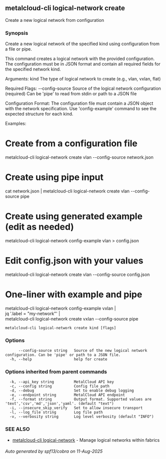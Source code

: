 ## metalcloud-cli logical-network create

Create a new logical network from configuration

### Synopsis

Create a new logical network of the specified kind using configuration from a file or pipe.

This command creates a logical network with the provided configuration. The configuration
must be in JSON format and contain all required fields for the specified network kind.

Arguments:
  kind  The type of logical network to create (e.g., vlan, vxlan, flat)

Required Flags:
  --config-source  Source of the logical network configuration (required)
                   Can be 'pipe' to read from stdin or path to a JSON file

Configuration Format:
The configuration file must contain a JSON object with the network specification.
Use 'config-example' command to see the expected structure for each kind.

Examples:
  # Create from a configuration file
  metalcloud-cli logical-network create vlan --config-source network.json

  # Create using pipe input
  cat network.json | metalcloud-cli logical-network create vlan --config-source pipe

  # Create using generated example (edit as needed)
  metalcloud-cli logical-network config-example vlan > config.json
  # Edit config.json with your values
  metalcloud-cli logical-network create vlan --config-source config.json

  # One-liner with example and pipe
  metalcloud-cli logical-network config-example vxlan | \
    jq '.label = "my-network"' | \
    metalcloud-cli logical-network create vxlan --config-source pipe

```
metalcloud-cli logical-network create kind [flags]
```

### Options

```
      --config-source string   Source of the new logical network configuration. Can be 'pipe' or path to a JSON file.
  -h, --help                   help for create
```

### Options inherited from parent commands

```
  -k, --api_key string         MetalCloud API key
  -c, --config string          Config file path
  -d, --debug                  Set to enable debug logging
  -e, --endpoint string        MetalCloud API endpoint
  -f, --format string          Output format. Supported values are 'text','csv','md','json','yaml'. (default "text")
  -i, --insecure_skip_verify   Set to allow insecure transport
  -l, --log_file string        Log file path
  -v, --verbosity string       Log level verbosity (default "INFO")
```

### SEE ALSO

* [metalcloud-cli logical-network](metalcloud-cli_logical-network.md)	 - Manage logical networks within fabrics

###### Auto generated by spf13/cobra on 11-Aug-2025
